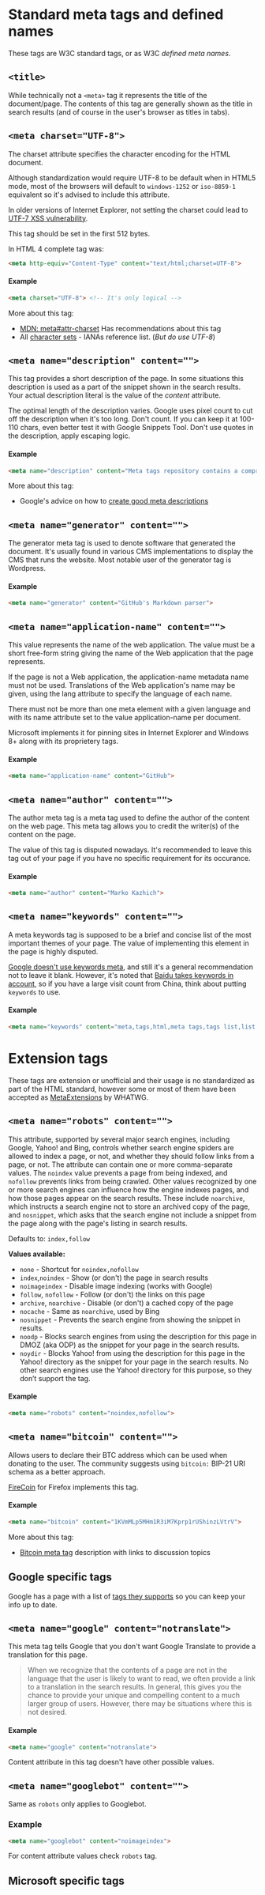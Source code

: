 Standard meta tags and defined names
========
These tags are W3C standard tags, or as W3C *defined meta names*.

``` <title> ```
-----

While technically not a ```<meta>``` tag it represents the title of the document/page. The contents of this tag are generally shown as the title in search results (and of course in the user's browser as titles in tabs).

``` <meta charset="UTF-8"> ```
---------
The charset attribute specifies the character encoding for the HTML document.

Although standardization would require UTF-8 to be default when in HTML5 mode, most of the browsers will default to `windows-1252` or `iso-8859-1` equivalent so it's advised to include this attribute.

In older versions of Internet Explorer, not setting the charset could lead to [UTF-7 XSS vulnerability].

This tag should be set in the first 512 bytes.

In HTML 4 complete tag was:

```html
<meta http-equiv="Content-Type" content="text/html;charset=UTF-8">
```

#### Example

```html
<meta charset="UTF-8"> <!-- It's only logical -->
```


More about this tag:
 - [MDN: meta#attr-charset] Has recommendations about this tag
 - All [character sets] - IANAs reference list. (*But do use UTF-8*)

[MDN: meta#attr-charset]:https://developer.mozilla.org/en-US/docs/Web/HTML/Element/meta#attr-charset
[character sets]:http://www.iana.org/assignments/character-sets/character-sets.xhtml
[UTF-7 XSS vulnerability]:https://code.google.com/p/doctype-mirror/wiki/ArticleUtf7

`<meta name="description" content="">`
-----------
This tag provides a short description of the page. In some situations this description is used as a part of the snippet shown in the search results. Your actual description literal is the value of the *content* attribute.

The optimal length of the description varies. Google uses pixel count to cut off the description when it's too long. Don't count. If you can keep it at 100-110 chars, even better test it with Google Snippets Tool. Don't use quotes in the description, apply escaping logic.

#### Example

```html
<meta name="description" content="Meta tags repository contains a comprehensive list of meta tags for you to read, learn and implement in your web pages and web applications.">
```

More about this tag:

 - Google's advice on how to [create good meta descriptions]

[create good meta descriptions]:https://support.google.com/webmasters/answer/35624?rd=1#1

`<meta name="generator" content="">`
----------
The generator meta tag is used to denote software that generated the document. It's usually found in various CMS implementations to display the CMS that runs the website. Most notable user of the generator tag is Wordpress.

#### Example

```html
<meta name="generator" content="GitHub's Markdown parser">
```
`<meta name="application-name" content="">`
----------
This value represents the name of the web application. The value must be a short free-form string giving the name of the Web application that the page represents.

If the page is not a Web application, the application-name metadata name must not be used. Translations of the Web application's name may be given, using the lang attribute to specify the language of each name.

There must not be more than one meta element with a given language and with its name attribute set to the value application-name per document.

Microsoft implements it for pinning sites in Internet Explorer and Windows 8+ along with its proprietery tags.

#### Example
```html
<meta name="application-name" content="GitHub">
```



`<meta name="author" content="">`
----------
The author meta tag is a meta tag used to define the author of the content on the web page. This meta tag allows you to credit the writer(s) of the content on the page.

The value of this tag is disputed nowadays. It's recommended to leave this tag out of your page if you have no specific requirement for its occurance.

#### Example

```html
<meta name="author" content="Marko Kazhich">
```


`<meta name="keywords" content="">`
----------
A meta keywords tag is supposed to be a brief and concise list of the most important themes of your page. The value of implementing this element in the page is highly disputed.

[Google doesn't use keywords meta], and still it's a general recommendation not to leave it blank. However, it's noted that [Baidu takes keywords in account], so if you have a large visit count from China, think about putting `keywords` to use.

[Google doesn't use keywords meta]:http://googlewebmastercentral.blogspot.com/2009/09/google-does-not-use-keywords-meta-tag.html
[Baidu takes keywords in account]:http://searchengineland.com/the-b2b-marketers-guide-to-baidu-seo-180658

#### Example

```html
<meta name="keywords" content="meta,tags,html,meta tags,tags list,list tags,keywords,seo">
```

Extension tags
=========
These tags are extension or unofficial and their usage is no standardized as part of the HTML standard, however some or most of them have been accepted as [MetaExtensions](https://wiki.whatwg.org/wiki/MetaExtensions) by WHATWG.

`<meta name="robots" content="">`
----------
This attribute, supported by several major search engines, including Google, Yahoo! and Bing, controls whether search engine spiders are allowed to index a page, or not, and whether they should follow links from a page, or not. The attribute can contain one or more comma-separate values. The `noindex` value prevents a page from being indexed, and `nofollow` prevents links from being crawled. Other values recognized by one or more search engines can influence how the engine indexes pages, and how those pages appear on the search results. These include `noarchive`, which instructs a search engine not to store an archived copy of the page, and `nosnippet`, which asks that the search engine not include a snippet from the page along with the page's listing in search results.

Defaults to: `index,follow`

**Values available:**
 - `none` - Shortcut for `noindex,nofollow`
 - `index`,`noindex` - Show (or don't) the page in search results
 - `noimageindex` - Disable image indexing (works with Google)
 - `follow`, `nofollow` - Follow (or don't) the links on this page
 - `archive`, `noarchive` - Disable (or don't) a cached copy of the page
 - `nocache` - Same as `noarchive`, used by Bing
 - `nosnippet` - Prevents the search engine from showing the snippet in results.
 - `noodp` - Blocks search engines from using the description for this page in DMOZ (aka ODP) as the snippet for your page in the search results.
 - `noydir` - Blocks Yahoo! from using the description for this page in the Yahoo! directory as the snippet for your page in the search results. No other search engines use the Yahoo! directory for this purpose, so they don’t support the tag.

#### Example

```html
<meta name="robots" content="noindex,nofollow">
```

`<meta name="bitcoin" content="">`
---------
Allows users to declare their BTC address which can be used when donating to the user. The community suggests using `bitcoin:` BIP-21 URI schema as a better approach.

[FireCoin](http://www.youtube.com/watch?v=E31bcPr2gr8) for Firefox implements this tag.

#### Example

```html
<meta name="bitcoin" content="1KVmMLp5MHm1R3iM7Kprp1rUShinzLVtrV">
```

More about this tag:

 - [Bitcoin meta tag](https://jokenetwork.de/faq/bitcoin/) description with links to discussion topics

## Google specific tags
Google has a page with a list of [tags they supports](https://support.google.com/webmasters/answer/79812?hl=en) so you can keep your info up to date.

`<meta name="google" content="notranslate">`
---------
This meta tag tells Google that you don't want Google Translate to provide a translation for this page.

>When we recognize that the contents of a page are not in the language that the user is likely to want to read, we often provide a link to a translation in the search results. In general, this gives you the chance to provide your unique and compelling content to a much larger group of users. However, there may be situations where this is not desired.

#### Example

```html
<meta name="google" content="notranslate">
```

Content attribute in this tag doesn't have other possible values.

`<meta name="googlebot" content="">`
----------
Same as `robots` only applies to Googlebot.

### Example
```html
<meta name="googlebot" content="noimageindex">
```
For content attribute values check `robots` tag.
## Microsoft specific tags